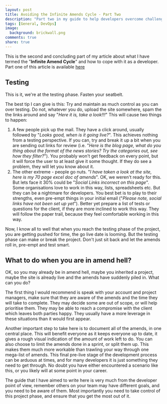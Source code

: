 ```yaml
---
layout: post
title: Avoiding the Infinite Amends Cycle - Part Two
description: "Part two in my guide to help developers overcome challenging amend cycles on web projects"
tags: [General, DevOps]
image:
  background: brickwall.png
comments: true
share: true
---
```


This is the second and concluding part of my article about what I have termed the "**Infinite Amend Cycle**" and how to cope with it as a developer. Part one of this article is available <a href="/avoiding-the-infinite-amends-cycle-part-one/">here</a>

## Testing
This is it, we're at the testing phase. Fasten your seatbelt.

The best tip I can give is this: Try and maintain as much control as you can over testing. Do not, whatever you do, upload the site somewhere, spam the the links around and say "*Here it is, take a look!!!*" This will cause two things to happen:

1. A few people pick up the mail. They have a click around, usually followed by "*Looks good, when is it going live?*". This achieves nothing from a testing perspective. If you can, try and break it up a bit when you are sending out links for review (i.e. "*Here is the blog page, what do you thing about the format of the news stories? Try the categories out, see how they filter?*"). You probably won't get feedback on every point, but it will force the user to at least give it some thought. If they do see a problem, they will let you know about it.
2. The other extreme - people go nuts. "*I have taken a look at the site, here is my 70 page excel doc of amends*". OK, we weren't ready for this. But lets face it 30% could be "*Social Links incorrect on this page*". Some organisations love to work in this way, lists, spreadsheets etc. But they can be a nightmare for developers. You best bet is to play to their strengths, even pre-empt things in your initial email ("*Please note, social links have not been set up yet*"). Better yet prepare a list of tests or questions for the client, if they are more inclined to work this way. They will follow the paper trail, because they feel comfortable working in this way.

Now, I know all to well that when you reach the testing phase of the project, you are getting pushed for time, the go live date is looming. But the testing phase can make or break the project. Don't just sit back and let the amends roll in, pre-empt and test smart.

## What to do when you are in amend hell?
OK, so you may already be in amend hell, maybe you inherited a project, maybe the site is already live and the amends have suddenly piled in. What can you do?

The first thing I would recommend is speak with your account and project managers, make sure that they are aware of the amends and the time they will take to complete. They may decide some are out of scope, or will help prioritise them. They may be able to reach a compromise with the client which leaves both parties happy. They usually have a more leverage in these situations than it would first appear.

Another important step to take here is to document all of the amends, in one central place. This will benefit everyone as it keeps everyone up to date, it gives a rough visual indication of the amount of work left to do. You can also choose to limit the amends done in a sprint, or split them up. This makes them much more workable than trawling your way through one mega-list of amends.
This final pre-live stage of the development process can be arduous at times, and for many developers it is just something they need to get through. No doubt you have either encountered a scenario like this, or you likely will at some point in your career. 

The guide that I have aimed to write here is very much from the developer point of view, remember others on your team may have different goals, and you need to be aware of them. Most importantly you need to take control of this project phase, and ensure that you get the most out of it.